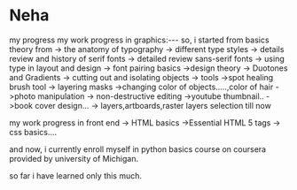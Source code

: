 # Neha
my progress
my work progress in graphics:---
    so, i started from basics theory from
-> the anatomy of typography
-> different type styles
-> details review and history of serif fonts
-> detailed review sans-serif fonts
-> using type in layout and design
-> font pairing basics
->design theory
-> Duotones and Gradients
-> cutting out and isolating objects
-> tools
->spot healing brush tool
-> layering masks
->changing color of objects.....,color of hair
->photo manipulation
-> non-destructive editing
->youtube thumbnail..
->book cover design...
-> layers,artboards,raster layers selection till now 






my work progress in front end 
-> HTML basics
->Essential HTML 5 tags
-> css basics....


and now, i currently enroll myself in python basics course on coursera provided by university of Michigan.

 so far i have learned only this much.
